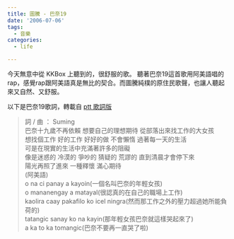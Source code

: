```yaml
---
title: 圖騰 - 巴奈19
date: '2006-07-06'
tags:
  - 音樂
categories:
  - life

---
```

今天無意中從 KKBox 上聽到的，很舒服的歌。 聽著巴奈19這首歌用阿美語唱的rap，感覺rap跟阿美語真是無比的契合。而圖騰純樸的原住民歌聲，也讓人聽起來又自然、又舒服。  
  
以下是巴奈19歌詞，轉載自 [ptt 歌詞版](http://www.ptt.cc/man/lyrics/DB646/DA67/D48F/D4BE/D506/M.1145025804.A.16E.html)  

>   
> 詞 / 曲 ： Suming  
> 巴奈十九歲不再依賴 想要自己的理想期待 從部落出來找工作的大女孩  
> 想找個工作 好的工作 好好的做 不會懶惰 過著每一天的生活  
> 可是在現實的生活中充滿著許多的阻礙  
> 像是迷惑的 冷漠的 爭吵的 猜疑的 荒謬的 直到清晨才會停下來  
> 陽光再照了進來 一種釋懷 滿心期待  
> (阿美語)  
> o na ci panay a kayoin(一個名叫巴奈的年輕女孩)  
> o mananengay a matayal(很認真的在自己的職場上工作)  
> kaolira caay pakafilo ko icel ningra(然而那工作之外的壓力超過她所能負荷的)  
> tatangic sanay ko na kayin(那年輕女孩巴奈就這樣哭起來了)  
> a ka to ka tomangic(巴奈不要再一直哭了啦)